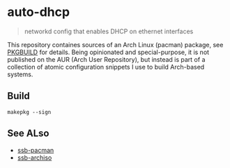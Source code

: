 # auto-dhcp
> networkd config that enables DHCP on ethernet interfaces

This repository containes sources of an Arch Linux (pacman) package, see [PKGBUILD](https://wiki.archlinux.org/index.php/PKGBUILD) for details. Being opinionated and special-purpose, it is not published on the AUR (Arch User Repository), but instead is part of a collection of atomic configuration snippets I use to build Arch-based systems.

## Build

```
makepkg --sign
```

## See ALso

- [ssb-pacman](regular/ssb-pacman)
- [ssb-archiso](regular/ssb-archiso)
